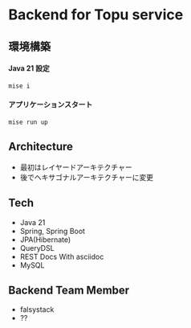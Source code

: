 # Backend for Topu service

## 環境構築

#### Java 21 設定 
```shell
mise i
```

#### アプリケーションスタート
```shell
mise run up
```

## Architecture
- 最初はレイヤードアーキテクチャー
- 後でヘキサゴナルアーキテクチャーに変更

## Tech
- Java 21
- Spring, Spring Boot
- JPA(Hibernate)
- QueryDSL
- REST Docs With asciidoc
- MySQL

## Backend Team Member
- falsystack
- ??

